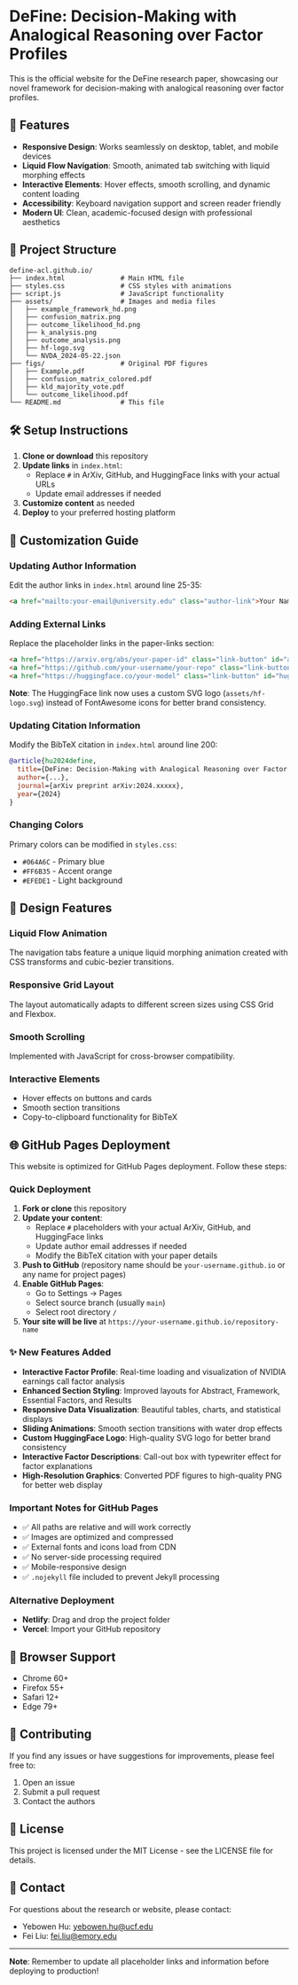 # DeFine: Decision-Making with Analogical Reasoning over Factor Profiles

This is the official website for the DeFine research paper, showcasing our novel framework for decision-making with analogical reasoning over factor profiles.

## 🚀 Features

- **Responsive Design**: Works seamlessly on desktop, tablet, and mobile devices
- **Liquid Flow Navigation**: Smooth, animated tab switching with liquid morphing effects
- **Interactive Elements**: Hover effects, smooth scrolling, and dynamic content loading
- **Accessibility**: Keyboard navigation support and screen reader friendly
- **Modern UI**: Clean, academic-focused design with professional aesthetics

## 📁 Project Structure

```
define-acl.github.io/
├── index.html              # Main HTML file
├── styles.css              # CSS styles with animations
├── script.js               # JavaScript functionality
├── assets/                 # Images and media files
│   ├── example_framework_hd.png
│   ├── confusion_matrix.png
│   ├── outcome_likelihood_hd.png
│   ├── k_analysis.png
│   ├── outcome_analysis.png
│   ├── hf-logo.svg
│   └── NVDA_2024-05-22.json
├── figs/                   # Original PDF figures
│   ├── Example.pdf
│   ├── confusion_matrix_colored.pdf
│   ├── kld_majority_vote.pdf
│   └── outcome_likelihood.pdf
└── README.md               # This file
```

## 🛠️ Setup Instructions

1. **Clone or download** this repository
2. **Update links** in `index.html`:
   - Replace `#` in ArXiv, GitHub, and HuggingFace links with your actual URLs
   - Update email addresses if needed
3. **Customize content** as needed
4. **Deploy** to your preferred hosting platform

## 🔧 Customization Guide

### Updating Author Information
Edit the author links in `index.html` around line 25-35:
```html
<a href="mailto:your-email@university.edu" class="author-link">Your Name<sup>1</sup></a>
```

### Adding External Links
Replace the placeholder links in the paper-links section:
```html
<a href="https://arxiv.org/abs/your-paper-id" class="link-button" id="arxiv-link">
<a href="https://github.com/your-username/your-repo" class="link-button" id="github-link">
<a href="https://huggingface.co/your-model" class="link-button" id="huggingface-link">
```

**Note**: The HuggingFace link now uses a custom SVG logo (`assets/hf-logo.svg`) instead of FontAwesome icons for better brand consistency.

### Updating Citation Information
Modify the BibTeX citation in `index.html` around line 200:
```bibtex
@article{hu2024define,
  title={DeFine: Decision-Making with Analogical Reasoning over Factor Profiles},
  author={...},
  journal={arXiv preprint arXiv:2024.xxxxx},
  year={2024}
}
```

### Changing Colors
Primary colors can be modified in `styles.css`:
- `#064A6C` - Primary blue
- `#FF6B35` - Accent orange
- `#EFEDE1` - Light background

## 🎨 Design Features

### Liquid Flow Animation
The navigation tabs feature a unique liquid morphing animation created with CSS transforms and cubic-bezier transitions.

### Responsive Grid Layout
The layout automatically adapts to different screen sizes using CSS Grid and Flexbox.

### Smooth Scrolling
Implemented with JavaScript for cross-browser compatibility.

### Interactive Elements
- Hover effects on buttons and cards
- Smooth section transitions
- Copy-to-clipboard functionality for BibTeX

## 🌐 GitHub Pages Deployment

This website is optimized for GitHub Pages deployment. Follow these steps:

### Quick Deployment
1. **Fork or clone** this repository
2. **Update your content**:
   - Replace `#` placeholders with your actual ArXiv, GitHub, and HuggingFace links
   - Update author email addresses if needed
   - Modify the BibTeX citation with your paper details
3. **Push to GitHub** (repository name should be `your-username.github.io` or any name for project pages)
4. **Enable GitHub Pages**:
   - Go to Settings → Pages
   - Select source branch (usually `main`)
   - Select root directory `/`
5. **Your site will be live** at `https://your-username.github.io/repository-name`

### ✨ New Features Added
- **Interactive Factor Profile**: Real-time loading and visualization of NVIDIA earnings call factor analysis
- **Enhanced Section Styling**: Improved layouts for Abstract, Framework, Essential Factors, and Results
- **Responsive Data Visualization**: Beautiful tables, charts, and statistical displays
- **Sliding Animations**: Smooth section transitions with water drop effects
- **Custom HuggingFace Logo**: High-quality SVG logo for better brand consistency
- **Interactive Factor Descriptions**: Call-out box with typewriter effect for factor explanations
- **High-Resolution Graphics**: Converted PDF figures to high-quality PNG for better web display

### Important Notes for GitHub Pages
- ✅ All paths are relative and will work correctly
- ✅ Images are optimized and compressed
- ✅ External fonts and icons load from CDN
- ✅ No server-side processing required
- ✅ Mobile-responsive design
- ✅ `.nojekyll` file included to prevent Jekyll processing

### Alternative Deployment
- **Netlify**: Drag and drop the project folder
- **Vercel**: Import your GitHub repository

## 📱 Browser Support

- Chrome 60+
- Firefox 55+
- Safari 12+
- Edge 79+

## 🤝 Contributing

If you find any issues or have suggestions for improvements, please feel free to:
1. Open an issue
2. Submit a pull request
3. Contact the authors

## 📄 License

This project is licensed under the MIT License - see the LICENSE file for details.

## 📧 Contact

For questions about the research or website, please contact:
- Yebowen Hu: yebowen.hu@ucf.edu
- Fei Liu: fei.liu@emory.edu

---

**Note**: Remember to update all placeholder links and information before deploying to production!